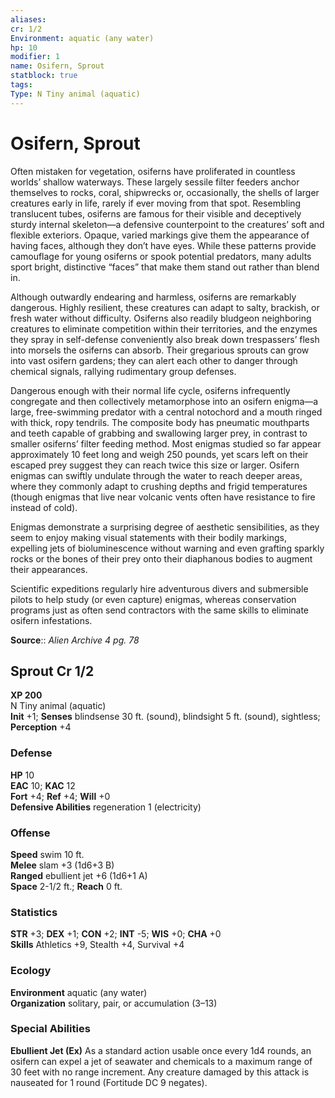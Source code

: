 ```yaml
---
aliases: 
cr: 1/2
Environment: aquatic (any water)  
hp: 10
modifier: 1
name: Osifern, Sprout
statblock: true
tags: 
Type: N Tiny animal (aquatic)  
---
```


# Osifern, Sprout

Often mistaken for vegetation, osiferns have proliferated in countless worlds’ shallow waterways. These largely sessile filter feeders anchor themselves to rocks, coral, shipwrecks or, occasionally, the shells of larger creatures early in life, rarely if ever moving from that spot. Resembling translucent tubes, osiferns are famous for their visible and deceptively sturdy internal skeleton—a defensive counterpoint to the creatures’ soft and flexible exteriors. Opaque, varied markings give them the appearance of having faces, although they don’t have eyes. While these patterns provide camouflage for young osiferns or spook potential predators, many adults sport bright, distinctive “faces” that make them stand out rather than blend in.

Although outwardly endearing and harmless, osiferns are remarkably dangerous. Highly resilient, these creatures can adapt to salty, brackish, or fresh water without difficulty. Osiferns also readily bludgeon neighboring creatures to eliminate competition within their territories, and the enzymes they spray in self-defense conveniently also break down trespassers’ flesh into morsels the osiferns can absorb. Their gregarious sprouts can grow into vast osifern gardens; they can alert each other to danger through chemical signals, rallying rudimentary group defenses.

Dangerous enough with their normal life cycle, osiferns infrequently congregate and then collectively metamorphose into an osifern enigma—a large, free-swimming predator with a central notochord and a mouth ringed with thick, ropy tendrils. The composite body has pneumatic mouthparts and teeth capable of grabbing and swallowing larger prey, in contrast to smaller osiferns’ filter feeding method. Most enigmas studied so far appear approximately 10 feet long and weigh 250 pounds, yet scars left on their escaped prey suggest they can reach twice this size or larger. Osifern enigmas can swiftly undulate through the water to reach deeper areas, where they commonly adapt to crushing depths and frigid temperatures (though enigmas that live near volcanic vents often have resistance to fire instead of cold).

Enigmas demonstrate a surprising degree of aesthetic sensibilities, as they seem to enjoy making visual statements with their bodily markings, expelling jets of bioluminescence without warning and even grafting sparkly rocks or the bones of their prey onto their diaphanous bodies to augment their appearances.

Scientific expeditions regularly hire adventurous divers and submersible pilots to help study (or even capture) enigmas, whereas conservation programs just as often send contractors with the same skills to eliminate osifern infestations.

**Source**:: _Alien Archive 4 pg. 78_

## Sprout Cr 1/2

**XP 200**  
N Tiny animal (aquatic)  
**Init** +1; **Senses** blindsense 30 ft. (sound), blindsight 5 ft. (sound), sightless; **Perception** +4  

### Defense

**HP** 10  
**EAC** 10; **KAC** 12  
**Fort** +4; **Ref** +4; **Will** +0  
**Defensive Abilities** regeneration 1 (electricity)  

### Offense

**Speed** swim 10 ft.  
**Melee** slam +3 (1d6+3 B)  
**Ranged** ebullient jet +6 (1d6+1 A)  
**Space** 2-1/2 ft.; **Reach** 0 ft.

### Statistics

**STR** +3; **DEX** +1; **CON** +2; **INT** -5; **WIS** +0; **CHA** +0  
**Skills** Athletics +9, Stealth +4, Survival +4

### Ecology

**Environment** aquatic (any water)  
**Organization** solitary, pair, or accumulation (3–13)

### Special Abilities

**Ebullient Jet (Ex)** As a standard action usable once every 1d4 rounds, an osifern can expel a jet of seawater and chemicals to a maximum range of 30 feet with no range increment. Any creature damaged by this attack is nauseated for 1 round (Fortitude DC 9 negates).
